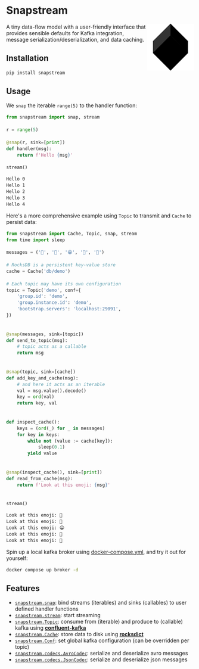 # Snapstream

<img src="https://raw.githubusercontent.com/menziess/snapstream/master/res/logo.png" width="25%" height="25%" align="right" />

A tiny data-flow model with a user-friendly interface that provides sensible defaults for Kafka integration, message serialization/deserialization, and data caching.

## Installation

```sh
pip install snapstream
```

## Usage

We `snap` the iterable `range(5)` to the handler function:

```py
from snapstream import snap, stream

r = range(5)

@snap(r, sink=[print])
def handler(msg):
    return f'Hello {msg}'

stream()
```

```sh
Hello 0
Hello 1
Hello 2
Hello 3
Hello 4
```

Here's a more comprehensive example using `Topic` to transmit and `Cache` to persist data:

```py
from snapstream import Cache, Topic, snap, stream
from time import sleep

messages = ('🐌', '🚬', '😁', '🐢', '👑')

# RocksDB is a persistent key-value store
cache = Cache('db/demo')

# Each topic may have its own configuration
topic = Topic('demo', conf={
    'group.id': 'demo',
    'group.instance.id': 'demo',
    'bootstrap.servers': 'localhost:29091',
})


@snap(messages, sink=[topic])
def send_to_topic(msg):
    # topic acts as a callable
    return msg


@snap(topic, sink=[cache])
def add_key_and_cache(msg):
    # and here it acts as an iterable
    val = msg.value().decode()
    key = ord(val)
    return key, val


def inspect_cache():
    keys = (ord(_) for _ in messages)
    for key in keys:
        while not (value := cache[key]):
            sleep(0.1)
        yield value


@snap(inspect_cache(), sink=[print])
def read_from_cache(msg):
    return f'Look at this emoji: {msg}'


stream()
```

```sh
Look at this emoji: 🐌
Look at this emoji: 🚬
Look at this emoji: 😁
Look at this emoji: 🐢
Look at this emoji: 👑
```

Spin up a local kafka broker using [docker-compose.yml](docker-compose.yml), and try it out for yourself:

```sh
docker compose up broker -d
```

## Features

- [`snapstream.snap`](snapstream/__init__.py): bind streams (iterables) and sinks (callables) to user defined handler functions
- [`snapstream.stream`](snapstream/__init__.py): start streaming
- [`snapstream.Topic`](snapstream/core.py): consume from (iterable) and produce to (callable) kafka using [**confluent-kafka**](https://docs.confluent.io/platform/current/clients/confluent-kafka-python/html/index.html)
- [`snapstream.Cache`](snapstream/caching.py): store data to disk using [**rocksdict**](https://congyuwang.github.io/RocksDict/rocksdict.html)
- [`snapstream.Conf`](snapstream/core.py): set global kafka configuration (can be overridden per topic)
- [`snapstream.codecs.AvroCodec`](snapstream/codecs.py): serialize and deserialize avro messages
- [`snapstream.codecs.JsonCodec`](snapstream/codecs.py): serialize and deserialize json messages

